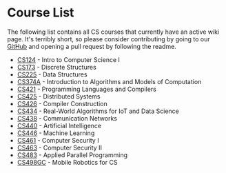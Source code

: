 # Course List

The following list contains all CS courses that currently have an active wiki page. It's terribly short, so please consider contributing by going to our [GitHub](https://github.com/hkn-alpha/wiki) and opening a pull request by following the readme.

- [CS124](CS124.md) - Intro to Computer Science I
- [CS173](CS173.md) - Discrete Structures
- [CS225](CS225.md) - Data Structures
- [CS374A](CS374A.md) - Introduction to Algorithms and Models of Computation
- [CS421](CS421.md) - Programming Languages and Compilers
- [CS425](../../Course%20Wiki/CS%20Course%20Offerings/CS425.md) - Distributed Systems
- [CS426](CS426.md) - Compiler Construction
- [CS434](CS434.md) - Real-World Algorithms for IoT and Data Science
- [CS438](CS438.md) - Communication Networks
- [CS440](CS440.md) - Artificial Intelligence
- [CS446](CS446.md) - Machine Learning
- [CS461](CS461.md) - Computer Security I
- [CS463](CS463.md) - Computer Security II
- [CS483](CS483.md) - Applied Parallel Programming
- [CS498GC](CS498GC.md) - Mobile Robotics for CS
